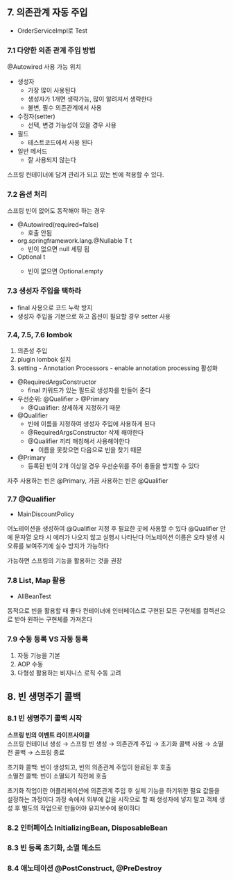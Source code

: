 ## 7. 의존관계 자동 주입
* OrderServiceImpl로 Test
### 7.1 다양한 의존 관계 주입 방법
@Autowired 사용 가능 위치
* 생성자
  * 가장 많이 사용된다
  * 생성자가 1개면 생략가능, 많이 알려져서 생략한다
  * 불변, 필수 의존관계에서 사용
* 수정자(setter)
  * 선택, 변경 가능성이 있을 경우 사용
* 필드
  * 테스트코드에서 사용 된다
* 일반 메서드
  * 잘 사용되지 않는다

스프링 컨테이너에 담겨 관리가 되고 있는 빈에 적용할 수 있다.

### 7.2 옵션 처리
스프링 빈이 없어도 동작해야 하는 경우
* @Autowired(required=false)
  * 호출 안됨
* org.springframework.lang.@Nullable T t
  * 빈이 없으면 null 세팅 됨
* Optional<T> t
  * 빈이 없으면 Optional.empty

### 7.3 생성자 주입을 택하라
* final 사용으로 코드 누락 방지
* 생성자 주입을 기본으로 하고 옵션이 필요할 경우 setter 사용

### 7.4, 7.5, 7.6 lombok
1. 의존성 주입
2. plugin lombok 설치
3. setting - Annotation Processors - enable annotation processing 활성화

* @RequiredArgsConstructor
  * final 키워드가 있는 필드로 생성자를 만들어 준다
* 우선순위: @Qualifier > @Primary
  * @Qualifier: 상세하게 지정하기 때문
* @Qualifier
  * 빈에 이름을 지정하여 생성자 주입에 사용하게 된다
  * @RequiredArgsConstructor 삭제 해야한다
  * @Qualifier 끼리 매칭해서 사용해야한다
    * 이름을 못찾으면 다음으로 빈을 찾기 때문
* @Primary
  * 등록된 빈이 2개 이상일 경우 우선순위를 주어 충돌을 방지할 수 있다

자주 사용하는 빈은 @Primary, 가끔 사용하는 빈은 @Qualifier

### 7.7 @Qualifier
* MainDiscountPolicy

어노테이션을 생성하여 @Qualifier 지정 후 필요한 곳에 사용할 수 있다
@Qualifier 안에 문자열 오타 시 에러가 나오지 않고 실행시 나타난다
어노테이션 이름은 오타 발생 시 오류를 보여주기에 실수 방지가 가능하다

가능하면 스프링의 기능을 활용하는 것을 권장

### 7.8 List, Map 활용
* AllBeanTest  

동적으로 빈을 활용할 때 좋다
컨테이너에 인터페이스로 구현된 모든 구현체를 컬렉션으로 받아 원하는 구현체를 가져온다

### 7.9 수동 등록 VS 자동 등록
1. 자동 기능을 기본
2. AOP 수동
3. 다형성 활용하는 비지니스 로직 수동 고려

## 8. 빈 생명주기 콜백
### 8.1 빈 생명주기 콜백 시작
__스프링 빈의 이벤트 라이프사이클__  
스프링 컨테이너 생성 → 스프링 빈 생성 → 의존관계 주입 → 초기화 콜백 사용 → 소멸전 콜백 → 스프링 종료  

초기화 콜백: 빈이 생성되고, 빈의 의존관계 주입이 완료된 후 호출  
소멸전 콜백: 빈이 소멸되기 직전에 호출  

초기화 작업이란 어플리케이션에 의존관계 주입 후 실제 기능을 하기위한 필요 값들을 설정하는 과정이다
과정 속에서 외부에 값을 시작으로 할 때 생성자에 넣지 말고 객체 생성 후 별도의 작업으로 만들어야 유지보수에 용이하다
### 8.2 인터페이스 InitializingBean, DisposableBean
### 8.3 빈 등록 초기화, 소멸 메소드
### 8.4 애노테이션 @PostConstruct, @PreDestroy